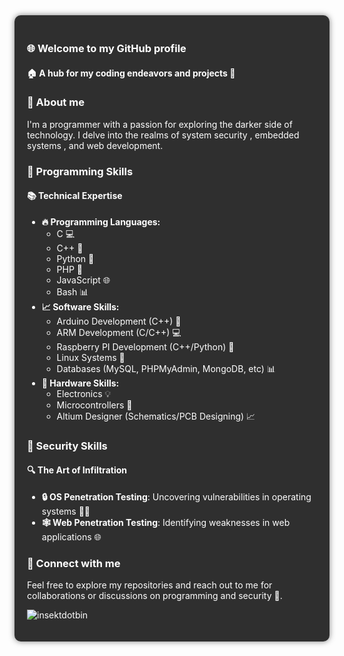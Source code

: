 <div style="background-color: #2f2f2f; color: #ffffff; padding: 20px; border-radius: 10px; box-shadow: 0 0 10px rgba(0, 0, 0, 0.5);">

### 🌐 Welcome to my GitHub profile
#### 🏠 A hub for my coding endeavors and projects 🚀

### 🤔 About me
I'm a programmer with a passion for exploring the darker side of technology. I delve into the realms of system security , embedded systems , and web development.

### 🎯 Programming Skills
#### 📚 Technical Expertise
* **🔥 Programming Languages:** 
  + C 💻
  + C++ 🚀
  + Python 🐍
  + PHP 🐘
  + JavaScript 🌐
  + Bash 📊
* **📈 Software Skills:**
  + Arduino Development (C++) 🤖
  + ARM Development (C/C++) 💻
  + Raspberry PI Development (C++/Python) 🍓
  + Linux Systems 🐧
  + Databases (MySQL, PHPMyAdmin, MongoDB, etc) 📊
* **🔌 Hardware Skills:**
  + Electronics 💡
  + Microcontrollers 🤖
  + Altium Designer (Schematics/PCB Designing) 📈

### 🚨 Security Skills
#### 🔍 The Art of Infiltration
* **🔒 OS Penetration Testing**: Uncovering vulnerabilities in operating systems 🕵️‍♂️
* **🕸️ Web Penetration Testing**: Identifying weaknesses in web applications 🌐

### 📲 Connect with me
Feel free to explore my repositories and reach out to me for collaborations or discussions on programming and security 🤝.

<p><img align="center" src="https://github-readme-stats.vercel.app/api/top-langs?username=insektdotbin&show_icons=true&theme=dark&locale=en&layout=compact" alt="insektdotbin" /></p>


</div>
